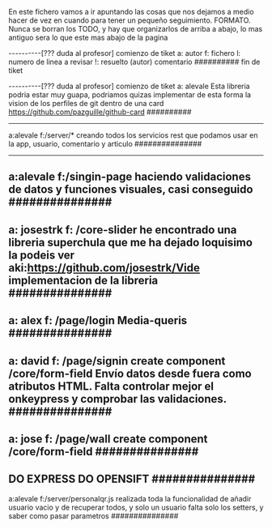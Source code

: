 En este fichero vamos a ir apuntando las cosas que nos dejamos a medio hacer de vez en cuando para tener un pequeño seguimiento.
FORMATO.
Nunca se borran los TODO, y hay que organizarlos de arriba a abajo, lo mas antiguo sera lo que este mas abajo de la pagina


----------[??? duda al profesor] comienzo de tiket
a: autor
f: fichero
l: numero de linea a revisar
!: resuelto (autor)
comentario
########## fin de tiket


----------[??? duda al profesor] comienzo de tiket
a: alevale
Esta libreria podria estar muy guapa, podriamos quizas implementar de esta forma la vision de los perfiles de git dentro de una card
https://github.com/pazguille/github-card
##########

---------------
a:alevale
f:/server/*
creando todos los servicios rest que podamos usar en la app, usuario, comentario y articulo
###############

---------------
a:alevale
f:/singin-page
haciendo validaciones de datos y funciones visuales, casi conseguido
###############
---------------
a: josestrk
f: /core-slider
he encontrado una libreria superchula que me ha dejado loquisimo la podeis ver aki:https://github.com/josestrk/Vide
implementacion de la libreria
###############
---------------
a: alex
f: /page/login
Media-queris
###############
---------------
a: david
f: /page/signin
create component  /core/form-field
Envío datos desde fuera como atributos HTML. Falta controlar mejor el onkeypress y comprobar las validaciones.
###############
---------------
a: jose
f: /page/wall
create component  /core/form-field
###############
---------------
DO EXPRESS
DO OPENSIFT
###############
---------------
a:alevale
f:/server/personalqr.js
realizada toda la funcionalidad de añadir usuario vacio y de recuperar todos, y solo un usuario
falta solo los setters, y saber como pasar parametros
###############
